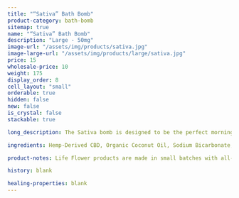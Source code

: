 ```yaml
---
title: "“Sativa” Bath Bomb"
product-category: bath-bomb
sitemap: true
name: "“Sativa” Bath Bomb"
description: "Large - 50mg"
image-url: "/assets/img/products/sativa.jpg"
image-large-url: "/assets/img/products/large/sativa.jpg"
price: 15
wholesale-price: 10
weight: 175
display_order: 8
cell_layout: "small"
orderable: true
hidden: false
new: false
is_crystal: false
stackable: true

long_description: The Sativa bomb is designed to be the perfect morning bomb. The term "sativa" comes from 4,000 year-old Sanskrit terms meaning "daytime" and "nighttime". Handcrafted with organic, lab-tested plant extract and sage, peppermint, and eucalyptus essential oils. These invigorating oils partner with sea salt to reduce stress and increase blood circulation in the body. The perfect bomb for when you find yourself in a slump. Topped with sage, eucalyptus, and lemongrass.

ingredients: Hemp-Derived CBD, Organic Coconut Oil, Sodium Bicarbonate, Naturally-derived Citric Acid, Corn Starch, Epsom Salt, Organic Herbs, Essential Oils, Plant-based Color, Witch Hazel, Cleansed & Charged Crystal.

product-notes: Life Flower products are made in small batches with all-natural and boutique ingredients. Orders are processed and shipped in 7-10 days.

history: blank

healing-properties: blank
---
```

